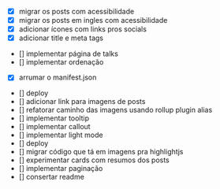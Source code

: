 - [x] migrar os posts com acessibilidade
- [x] migrar os posts em ingles com acessibilidade
- [x] adicionar ícones com links pros socials
- [x] adicionar title e meta tags
- [] implementar página de talks
- [] implementar ordenação
- [x] arrumar o manifest.json
- [] deploy
- [] adicionar link para imagens de posts
- [] refatorar caminho das imagens usando rollup plugin alias
- [] implementar tooltip
- [] implementar callout
- [] implementar light mode
- [] deploy
- [] migrar código que tá em imagens pra highlightjs
- [] experimentar cards com resumos dos posts
- [] implementar paginação
- [] consertar readme
